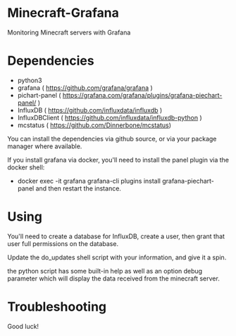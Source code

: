 # Minecraft-Grafana
Monitoring Minecraft servers with Grafana


# Dependencies
* python3
* grafana ( https://github.com/grafana/grafana )
* pichart-panel ( https://grafana.com/grafana/plugins/grafana-piechart-panel/ )
* InfluxDB ( https://github.com/influxdata/influxdb )
* InfluxDBClient ( https://github.com/influxdata/influxdb-python )
* mcstatus ( https://github.com/Dinnerbone/mcstatus)

You can install the dependencies via github source, or via your package manager where available.

If you install grafana via docker, you'll need to install the panel plugin via the docker shell:
* docker exec -it grafana grafana-cli plugins install grafana-piechart-panel
and then restart the instance.


# Using
You'll need to create a database for InfluxDB,  create a user, then grant that user full permissions on the database.

Update the do_updates shell script with your information, and give it a spin.

the python script has some built-in help as well as an option debug parameter which will display the data received from the minecraft server.


# Troubleshooting
Good luck!
